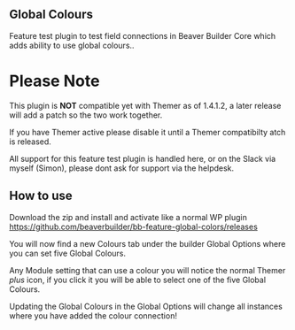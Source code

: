 ## Global Colours
Feature test plugin to test field connections in Beaver Builder Core which adds ability to use global colours..

# Please Note
This plugin is **NOT** compatible yet with Themer as of 1.4.1.2, a later release will add a patch so the two work together.

If you have Themer active please disable it until a Themer compatibilty atch is released.

All support for this feature test plugin is handled here, or on the Slack via myself (Simon), please dont ask for support via the helpdesk.

## How to use
Download the zip and install and activate like a normal WP plugin https://github.com/beaverbuilder/bb-feature-global-colors/releases

You will now find a new Colours tab under the builder Global Options where you can set five Global Colours.

Any Module setting that can use a colour you will notice the normal Themer _plus_ icon, if you click it you will be able to select one of the five Global Colours.

Updating the Global Colours in the Global Options will change all instances where you have added the colour connection! 

